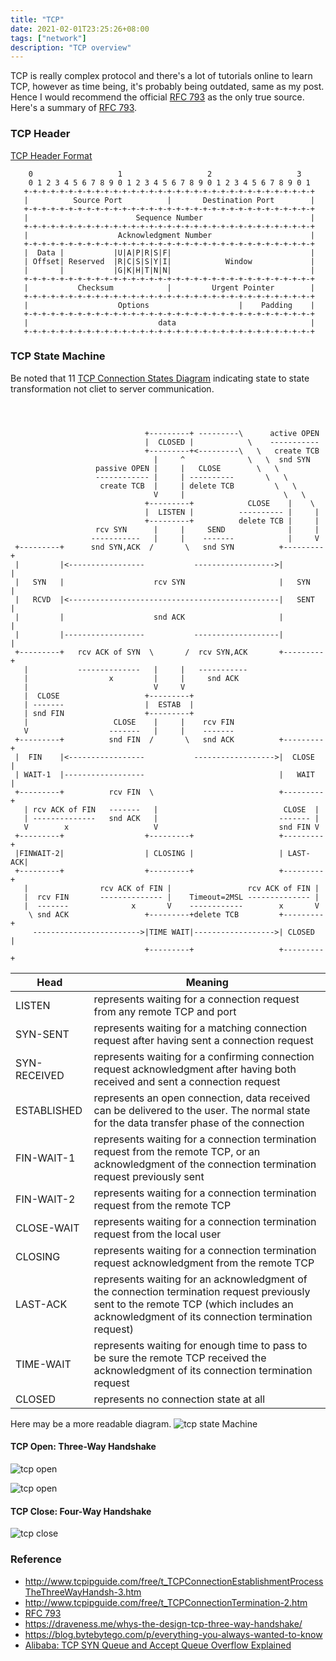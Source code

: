 ```yaml
---
title: "TCP"
date: 2021-02-01T23:25:26+08:00
tags: ["network"]
description: "TCP overview"
---
```


TCP is really complex protocol and there's a lot of tutorials online to learn TCP, however as time being, it's probably being outdated, same as my post. Hence I would recommend the official [RFC 793](https://datatracker.ietf.org/doc/html/rfc793#autoid-16) as the only true source. Here's a summary of [RFC 793](https://datatracker.ietf.org/doc/html/rfc793#autoid-16).

### TCP Header
[TCP Header Format](https://datatracker.ietf.org/doc/html/rfc793#autoid-16)
```
    0                   1                   2                   3
    0 1 2 3 4 5 6 7 8 9 0 1 2 3 4 5 6 7 8 9 0 1 2 3 4 5 6 7 8 9 0 1
   +-+-+-+-+-+-+-+-+-+-+-+-+-+-+-+-+-+-+-+-+-+-+-+-+-+-+-+-+-+-+-+-+
   |          Source Port          |       Destination Port        |
   +-+-+-+-+-+-+-+-+-+-+-+-+-+-+-+-+-+-+-+-+-+-+-+-+-+-+-+-+-+-+-+-+
   |                        Sequence Number                        |
   +-+-+-+-+-+-+-+-+-+-+-+-+-+-+-+-+-+-+-+-+-+-+-+-+-+-+-+-+-+-+-+-+
   |                    Acknowledgment Number                      |
   +-+-+-+-+-+-+-+-+-+-+-+-+-+-+-+-+-+-+-+-+-+-+-+-+-+-+-+-+-+-+-+-+
   |  Data |           |U|A|P|R|S|F|                               |
   | Offset| Reserved  |R|C|S|S|Y|I|            Window             |
   |       |           |G|K|H|T|N|N|                               |
   +-+-+-+-+-+-+-+-+-+-+-+-+-+-+-+-+-+-+-+-+-+-+-+-+-+-+-+-+-+-+-+-+
   |           Checksum            |         Urgent Pointer        |
   +-+-+-+-+-+-+-+-+-+-+-+-+-+-+-+-+-+-+-+-+-+-+-+-+-+-+-+-+-+-+-+-+
   |                    Options                    |    Padding    |
   +-+-+-+-+-+-+-+-+-+-+-+-+-+-+-+-+-+-+-+-+-+-+-+-+-+-+-+-+-+-+-+-+
   |                             data                              |
   +-+-+-+-+-+-+-+-+-+-+-+-+-+-+-+-+-+-+-+-+-+-+-+-+-+-+-+-+-+-+-+-+
```

### TCP State Machine
Be noted that 11 [TCP Connection States Diagram](https://datatracker.ietf.org/doc/html/rfc793#autoid-17) indicating state to state transformation not cliet to server communication.

```



                              +---------+ ---------\      active OPEN
                              |  CLOSED |            \    -----------
                              +---------+<---------\   \   create TCB
                                |     ^              \   \  snd SYN
                   passive OPEN |     |   CLOSE        \   \
                   ------------ |     | ----------       \   \
                    create TCB  |     | delete TCB         \   \
                                V     |                      \   \
                              +---------+            CLOSE    |    \
                              |  LISTEN |          ---------- |     |
                              +---------+          delete TCB |     |
                   rcv SYN      |     |     SEND              |     |
                  -----------   |     |    -------            |     V
 +---------+      snd SYN,ACK  /       \   snd SYN          +---------+
 |         |<-----------------           ------------------>|         |
 |   SYN   |                    rcv SYN                     |   SYN   |
 |   RCVD  |<-----------------------------------------------|   SENT  |
 |         |                    snd ACK                     |         |
 |         |------------------           -------------------|         |
 +---------+   rcv ACK of SYN  \       /  rcv SYN,ACK       +---------+
   |           --------------   |     |   -----------
   |                  x         |     |     snd ACK
   |                            V     V
   |  CLOSE                   +---------+
   | -------                  |  ESTAB  |
   | snd FIN                  +---------+
   |                   CLOSE    |     |    rcv FIN
   V                  -------   |     |    -------
 +---------+          snd FIN  /       \   snd ACK          +---------+
 |  FIN    |<-----------------           ------------------>|  CLOSE  |
 | WAIT-1  |------------------                              |   WAIT  |
 +---------+          rcv FIN  \                            +---------+
   | rcv ACK of FIN   -------   |                            CLOSE  |
   | --------------   snd ACK   |                           ------- |
   V        x                   V                           snd FIN V
 +---------+                  +---------+                   +---------+
 |FINWAIT-2|                  | CLOSING |                   | LAST-ACK|
 +---------+                  +---------+                   +---------+
   |                rcv ACK of FIN |                 rcv ACK of FIN |
   |  rcv FIN       -------------- |    Timeout=2MSL -------------- |
   |  -------              x       V    ------------        x       V
    \ snd ACK                 +---------+delete TCB         +---------+
     ------------------------>|TIME WAIT|------------------>| CLOSED  |
                              +---------+                   +---------+
```

| Head | Meaning |
| ------------ | ------- |
| LISTEN       | represents waiting for a connection request from any remote TCP and port |
| SYN-SENT     | represents waiting for a matching connection request after having sent a connection request |
| SYN-RECEIVED | represents waiting for a confirming connection request acknowledgment after having both received and sent a connection request |
| ESTABLISHED  | represents an open connection, data received can be delivered to the user. The normal state for the data transfer phase of the connection |
| FIN-WAIT-1   | represents waiting for a connection termination request from the remote TCP, or an acknowledgment of the connection termination request previously sent |
| FIN-WAIT-2   | represents waiting for a connection termination request from the remote TCP |
| CLOSE-WAIT   | represents waiting for a connection termination request from the local user |
| CLOSING      | represents waiting for a connection termination request acknowledgment from the remote TCP |
| LAST-ACK     | represents waiting for an acknowledgment of the connection termination request previously sent to the remote TCP (which includes an acknowledgment of its connection termination request) |
| TIME-WAIT    | represents waiting for enough time to pass to be sure the remote TCP received the acknowledgment of its connection termination request |
| CLOSED       | represents no connection state at all |

Here may be a more readable diagram.
![tcp state Machine](/images/tcpfsm.png)

#### TCP Open: Three-Way Handshake
![tcp open](/images/tcp_open.svg)

![tcp open](/images/tcp_open_bytebytego.png)

#### TCP Close: Four-Way Handshake
![tcp close](/images/tcp_close_bytebytego.png)


### Reference
- http://www.tcpipguide.com/free/t_TCPConnectionEstablishmentProcessTheThreeWayHandsh-3.htm
- http://www.tcpipguide.com/free/t_TCPConnectionTermination-2.htm
- [RFC 793](https://datatracker.ietf.org/doc/html/rfc793#autoid-16)
- https://draveness.me/whys-the-design-tcp-three-way-handshake/
- https://blog.bytebytego.com/p/everything-you-always-wanted-to-know
- [Alibaba: TCP SYN Queue and Accept Queue Overflow Explained](https://www.alibabacloud.com/blog/tcp-syn-queue-and-accept-queue-overflow-explained_599203)
